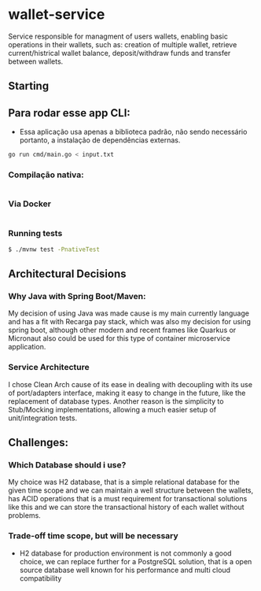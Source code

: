 # wallet-service
Service responsible for managment of users wallets, enabling basic operations in their wallets, such as: creation of multiple wallet, retrieve current/histrical wallet balance, deposit/withdraw funds and transfer between wallets.

## Starting

## Para rodar esse app CLI:
- Essa aplicação usa apenas a biblioteca padrão, não sendo necessário portanto, a instalação de dependências externas.
```Bash
go run cmd/main.go < input.txt
```

### Compilação nativa:

```Bash

```

### Via Docker

```Bash

```

### Running tests

```Bash
$ ./mvnw test -PnativeTest
```

## Architectural Decisions

### Why Java with Spring Boot/Maven:

My decision of using Java was made cause is my main currently language and has a fit with Recarga pay stack, which was also my decision for using spring boot, although other modern and recent frames like Quarkus or Micronaut also could be used for this type of container microservice application. 

### Service Architecture

I chose Clean Arch cause of its ease in dealing with decoupling with its use of port/adapters interface, making it easy to change in the future, like the replacement of database types. Another reason is the simplicity to Stub/Mocking implementations, allowing a much easier setup of unit/integration tests.

## Challenges:

### Which Database should i use? 

 My choice was H2 database, that is a simple relational database for the given time scope and we can maintain a well structure between the wallets, has ACID operations that is a must requirement for transactional solutions like this and we can store the transactional history of each wallet without problems.



 ### Trade-off time scope, but will be necessary

 - H2 database for production environment is not commonly a good choice, we can replace further for a PostgreSQL solution, that is a open source database well known for his performance and multi cloud compatibility
